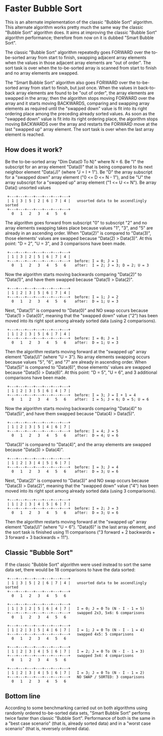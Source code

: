 # Faster Bubble Sort

This is an alternate implementation of the classic "Bubble Sort" algorithm. This alternate algorithm works pretty much the same way the classic "Bubble Sort" algorithm does. It aims at improving the classic "Bubble Sort" algorithm performance; therefore from now on it is dubbed "Smart Bubble Sort".

The classic "Bubble Sort" algorithm repeatedly goes FORWARD over the to-be-sorted array from start to finish, swapping adjacent array elements when the values in those adjacent array elements are "out of order". The sort task is over when the to-be-sorted array is scanned from start to finish and no array elements are swapped.

The "Smart Bubble Sort" algorithm also goes FORWARD over the to-be-sorted array from start to finish, but just once. When the values in back-to-back array elements are found to be "out of order", the array elements are swapped in the array; then the algorithm stops moving FORWARD over the array and it starts moving BACKWARDS, comparing and swapping array elements as required until the "swapped down" value is fit into its right ordering place among the preceding already sorted values. As soon as the "swapped down" value is fit into its right ordering place, the algorithm stops moving BACKWARDS over the array and restarts the FORWARD move at the last "swapped up" array element. The sort task is over when the last array element is reached.

## How does it work?

Be the to-be-sorted array "Dim Data(0 To N)" where N = 6. Be "I" the subscript for an array element "Data(I)" that is being compared to its next neighbor element "Data(J)" (where "J = I + 1"). Be "D" the array subscript for a "swapped down" array element ("0 <= D <= N - 1"), and be "U" the array subscript for a "swapped up" array element ("1 <= U <= N"). Be array Data() unsorted values
```
 +---+---+---+---+---+---+---+
 | 1 | 3 | 5 | 2 | 6 | 7 | 4 |   unsorted data to be ascendlingly sorted
 +---+---+---+---+---+---+---+
   0   1   2   3   4   5   6
```
The algorithm goes forward from subscript "0" to subscript "2" and no array elements swapping takes place because values "1", "3", and "5" are already in an ascending order. When "Data(2)" is compared to "Data(3)", those elements' values are swapped because "Data(2) > Data(3)". At this point: "D = 2", "U = 3", and 3 comparisons have been made.
```
 +---+---+---+---+---+---+---+
 | 1 | 3 | 2 | 5 | 6 | 7 | 4 |
 +---+---+---+---+---+---+---+  before: I = 0; J = 1
   0   1   2   3   4   5   6    after:  I = 2; J = 3; D = 2; U = 3
```
Now the algorithm starts moving backwards comparing "Data(2)" to "Data(1)", and have them swapped because "Data(1) > Data(2)".
```
 +---+---+---+---+---+---+---+
 | 1 | 2 | 3 | 5 | 6 | 7 | 4 |
 +---+---+---+---+---+---+---+  before: I = 1; J = 2
   0   1   2   3   4   5   6    after:  D = 1; U = 3
```
Next, "Data(1)" is compared to "Data(0)" and NO swap occurs because "Data(1) > Data(0)", meaning that the "swapped down" value ("2") has been moved into its right spot among already sorted data (using 2 comparisons).
```
 +---+---+---+---+---+---+---+
 | 1 | 2 | 3 | 5 | 6 | 7 | 4 |
 +---+---+---+---+---+---+---+  before: I = 0; J = 1
   0   1   2   3   4   5   6    after:  D = 1; U = 3
```
Then the algorithm restarts moving forward at the "swapped up" array element "Data(U)" (where "U = 3"). No array elements swapping occurs because values "5", "6", and "7" are already in ascending order. When "Data(5)" is compared to "Data(6)", those elements' values are swapped because "Data(5) > Data(6)". At this point: "D = 5", "U = 6", and 3 additional comparisons have been made.
```
 +---+---+---+---+---+---+---+
 | 1 | 2 | 3 | 5 | 6 | 4 | 7 |
 +---+---+---+---+---+---+---+  before: I = 3; J = I + 1 = 4
   0   1   2   3   4   5   6    after:  I = 5; J = 6; D = 5; U = 6
```
Now the algorithm starts moving backwards comparing "Data(4)" to "Data(5)", and have them swapped because "Data(4) > Data(5)".
```
 +---+---+---+---+---+---+---+
 | 1 | 2 | 3 | 5 | 4 | 6 | 7 |
 +---+---+---+---+---+---+---+  before: I = 4; J = 5
   0   1   2   3   4   5   6    after:  D = 4; U = 6
```
"Data(3)" is compared to "Data(4)", and the array elements are swapped because "Data(3) > Data(4)".
```
 +---+---+---+---+---+---+---+
 | 1 | 2 | 3 | 4 | 5 | 6 | 7 |
 +---+---+---+---+---+---+---+  before: I = 3; J = 4
   0   1   2   3   4   5   6    after:  D = 3; U = 6
```
Next, "Data(2)" is compared to "Data(3)" and NO swap occurs because "Data(3) > Data(2)", meaning that the "swapped down" value ("4") has been moved into its right spot among already sorted data (using 3 comparisons).
```
 +---+---+---+---+---+---+---+
 | 1 | 2 | 3 | 4 | 5 | 6 | 7 |
 +---+---+---+---+---+---+---+  before: I = 2; J = 3
   0   1   2   3   4   5   6    after:  D = 3; U = 6
```
Then the algorithm restarts moving forward at the "swapped up" array element "Data(U)" (where "U = 6"). "Data(6)" is the last array element, and the sort task is finished using 11 comparisons ("3 forward + 2 backwards + 3 forward + 3 backwards = 11").

## Classic "Bubble Sort"

If the classic "Bubble Sort" algorithm were used instead to sort the same data set, there would be 18 comparisons to have the data sorted:
```
 +---+---+---+---+---+---+---+
 | 1 | 3 | 5 | 2 | 6 | 7 | 4 |   unsorted data to be ascendlingly sorted
 +---+---+---+---+---+---+---+
   0   1   2   3   4   5   6
```
```
 +---+---+---+---+---+---+---+
 | 1 | 3 | 2 | 5 | 6 | 4 | 7 |   I = 0; J = 0 To (N - I - 1 = 5)
 +---+---+---+---+---+---+---+   swapped 2x3, 5x6: 6 comparisons
   0   1   2   3   4   5   6
```
```
 +---+---+---+---+---+---+---+
 | 1 | 2 | 3 | 5 | 4 | 6 | 7 |   I = 1; J = 0 To (N - I - 1 = 4)
 +---+---+---+---+---+---+---+   swapped 4x5: 5 comparisons
   0   1   2   3   4   5   6
```
```
 +---+---+---+---+---+---+---+
 | 1 | 2 | 3 | 4 | 5 | 6 | 7 |   I = 2; J = 0 To (N - I - 1 = 3)
 +---+---+---+---+---+---+---+   swapped 3x4: 4 comparisons
   0   1   2   3   4   5   6
```
```
 +---+---+---+---+---+---+---+
 | 1 | 2 | 3 | 4 | 5 | 6 | 7 |   I = 3; J = 0 To (N - I - 1 = 2)
 +---+---+---+---+---+---+---+   NO SWAP / SORTED: 3 comparisons
   0   1   2   3   4   5   6
```

## Bottom line

According to some benchmarking carried out on both algorithms using randomly ordered to-be-sorted data sets, "Smart Bubble Sort" performs twice faster than classic "Bubble Sort". Performance of both is the same in a "best case scenario" (that is, already sorted data) and in a "worst case scenario" (that is, reversely ordered data).




